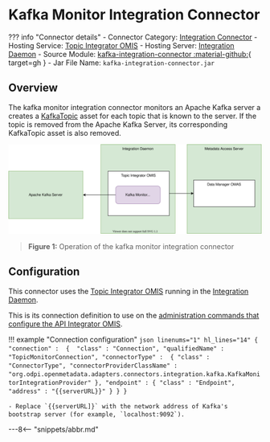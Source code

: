 <!-- SPDX-License-Identifier: CC-BY-4.0 -->
<!-- Copyright Contributors to the ODPi Egeria project. -->

# Kafka Monitor Integration Connector

??? info "Connector details"
    - Connector Category: [Integration Connector](/connectors/integration-connector)
    - Hosting Service: [Topic Integrator OMIS](/services/omis/topic-integrator)
    - Hosting Server: [Integration Daemon](/concepts/integration-daemon)
    - Source Module: [kafka-integration-connector :material-github:](https://github.com/odpi/egeria/tree/master/open-metadata-implementation/adapters/open-connectors/integration-connectors/kafka-integration-connector){ target=gh }
    - Jar File Name: `kafka-integration-connector.jar`

## Overview

The kafka monitor integration connector monitors an Apache Kafka server a
creates a 
[KafkaTopic](/types/0223-Events-and-Logs)
asset for each topic that is known to the server.
If the topic is removed from the Apache Kafka Server, its corresponding
KafkaTopic asset is also removed.

![Figure 1](kafka-monitor-integration-connector.svg)
> **Figure 1:** Operation of the kafka monitor integration connector


## Configuration

This connector uses the [Topic Integrator OMIS](/services/omis/topic-integrator/overview)
running in the [Integration Daemon](/concepts/integration-daemon).

This is its connection definition to use on the [administration commands that configure the API Integrator OMIS](/guides/admin/servers/configuring-an-integration-daemon/#configure-the-integration-services).

!!! example "Connection configuration"
    ```json linenums="1" hl_lines="14"
    {
       "connection" : 
                    { 
                        "class" : "Connection",
                        "qualifiedName" : "TopicMonitorConnection",
                        "connectorType" : 
                        {
                            "class" : "ConnectorType",
                            "connectorProviderClassName" : "org.odpi.openmetadata.adapters.connectors.integration.kafka.KafkaMonitorIntegrationProvider"
                        },
                        "endpoint" :
                        {
                            "class" : "Endpoint",
                            "address" : "{{serverURL}}"
                        }
                    }
    }
    ```

    - Replace `{{serverURL]}` with the network address of Kafka's bootstrap server (for example, `localhost:9092`).

---8<-- "snippets/abbr.md"